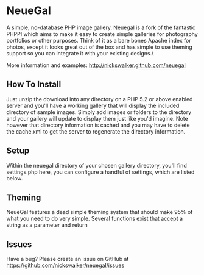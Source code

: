 NeueGal
=======

A simple, no-database PHP image gallery. Neuegal is a fork of the fantastic PHPPI which aims to make it easy to create
simple galleries for photography portfolios or other purposes. Think of it as a bare bones Apache index for photos, except
it looks great out of the box and has simple to use theming support so you can integrate it with your existing designs.\

More information and examples: http://nickswalker.github.com/neuegal

How To Install
------

Just unzip the download into any directory on a PHP 5.2 or above enabled server and you'll have a working gallery that will
display the included directory of sample images. Simply add images or folders to the directory and your gallery will update
to display them just like you'd imagine. Note however that directory information is cached and you may have to delete the
cache.xml to get the server to regenerate the directory information.

Setup
------

Within the neuegal directory of your chosen gallery directory, you'll find settings.php here, you can configure a handful
of settings, which are listed below.

Theming
------

NeueGal features a dead simple theming system that should make 95% of what you need to do very simple. Several functions
exist that accept a string as a parameter and return 


Issues
------

Have a bug? Please create an issue on GitHub at https://github.com/nickswalker/neuegal/issues